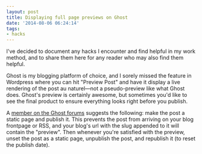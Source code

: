 ```yaml
---
layout: post
title: Displaying full page previews on Ghost
date: '2014-08-06 06:24:14'
tags:
- hacks
---
```


I've decided to document any hacks I encounter and find helpful in my work method, and to share them here for any reader who may also find them helpful.

Ghost is my blogging platform of choice, and I sorely missed the feature in Wordpress where you can hit "Preview Post" and have it display a live rendering of the post au naturel—not a pseudo-preview like what Ghost does. Ghost's preview is certainly awesome, but sometimes you'd like to see the final product to ensure everything looks right before you publish.

A [member on the Ghost forums](https://ghost.org/forum/using-ghost/5219-page-preview-of-posts/2/) suggests the following: make the post a static page and publish it. This prevents the post from arriving on your blog frontpage or RSS, and your blog's url with the slug appended to it will contain the "preview". Then whenever you're satisfied with the preview, unset the post as a static page, unpublish the post, and republish it (to reset the publish date).
